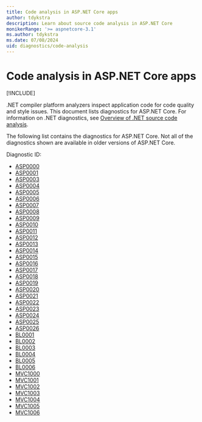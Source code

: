 ```yaml
---
title: Code analysis in ASP.NET Core apps
author: tdykstra
description: Learn about source code analysis in ASP.NET Core
monikerRange: '>= aspnetcore-3.1'
ms.author: tdykstra
ms.date: 07/08/2024
uid: diagnostics/code-analysis
---
```

# Code analysis in ASP.NET Core apps

[!INCLUDE[](~/includes/not-latest-version.md)]

.NET compiler platform analyzers inspect application code for code quality and style issues. This document lists diagnostics for ASP.NET Core. For information on .NET diagnostics, see [Overview of .NET source code analysis](/dotnet/fundamentals/code-analysis/overview).

The following list contains the diagnostics for ASP.NET Core. Not all of the diagnostics shown are available in older versions of ASP.NET Core.

Diagnostic ID:

* [ASP0000](xref:diagnostics/asp0000)
* [ASP0001](xref:diagnostics/asp0001)
* [ASP0003](xref:diagnostics/asp0003)
* [ASP0004](xref:diagnostics/asp0004)
* [ASP0005](xref:diagnostics/asp0005)
* [ASP0006](xref:diagnostics/asp0006)
* [ASP0007](xref:diagnostics/asp0007)
* [ASP0008](xref:diagnostics/asp0008)
* [ASP0009](xref:diagnostics/asp0009)
* [ASP0010](xref:diagnostics/asp0010)
* [ASP0011](xref:diagnostics/asp0011)
* [ASP0012](xref:diagnostics/asp0012)
* [ASP0013](xref:diagnostics/asp0013)
* [ASP0014](xref:diagnostics/asp0014)
* [ASP0015](xref:diagnostics/asp0015)
* [ASP0016](xref:diagnostics/asp0016)
* [ASP0017](xref:diagnostics/asp0017)
* [ASP0018](xref:diagnostics/asp0018)
* [ASP0019](xref:diagnostics/asp0019)
* [ASP0020](xref:diagnostics/asp0020)
* [ASP0021](xref:diagnostics/asp0021)
* [ASP0022](xref:diagnostics/asp0022)
* [ASP0023](xref:diagnostics/asp0023)
* [ASP0024](xref:diagnostics/asp0024)
* [ASP0025](xref:diagnostics/asp0025)
* [ASP0026](xref:diagnostics/asp0026)
* [BL0001](xref:diagnostics/bl0001)
* [BL0002](xref:diagnostics/bl0002)
* [BL0003](xref:diagnostics/bl0003)
* [BL0004](xref:diagnostics/bl0004)
* [BL0005](xref:diagnostics/bl0005)
* [BL0006](xref:diagnostics/bl0006)
* [MVC1000](xref:diagnostics/mvc1000)
* [MVC1001](xref:diagnostics/mvc1001)
* [MVC1002](xref:diagnostics/mvc1002)
* [MVC1003](xref:diagnostics/mvc1003)
* [MVC1004](xref:diagnostics/mvc1004)
* [MVC1005](xref:diagnostics/mvc1005)
* [MVC1006](xref:diagnostics/mvc1006)
